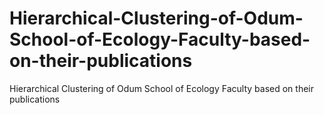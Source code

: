 # Hierarchical-Clustering-of-Odum-School-of-Ecology-Faculty-based-on-their-publications
Hierarchical Clustering of Odum School of Ecology Faculty based on their publications
